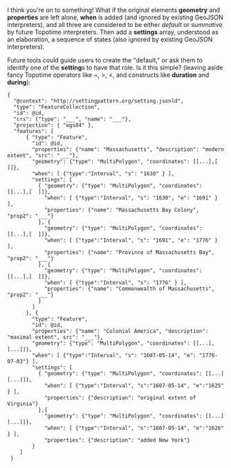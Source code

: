 I think you're on to something! What if the original elements **geometry** and **properties** are left alone,  **when** is added (and ignored by existing GeoJSON interpreters), and all three are considered to be either _default_ or _summative_ by future Topotime interpreters. Then add a **settings** array, understood as an elaboration, a sequence of states (also ignored by existing GeoJSON interpreters).

Future tools could guide users to create the "default," or ask them to identify one of the **setting**s to have that role.
Is it this simple? (leaving aside fancy Topotime operators like ~, >, <, and constructs like **duration** and **during**):

``` 
{
  "@context": "http://settingpattern.org/setting.jsonld",
  "type": "FeatureCollection",
  "id": @id,
  "crs": {"type": "___", "name": "___"},
  "projection": { "wgs84" },
  "features": [
      { "type": "Feature",
        "id": @id,
        "properties": {"name": "Massachusetts", "description": "modern extent", "src": "___"},
        "geometry": {"type": "MultiPolygon", "coordinates": [[...],[  ]]},
        "when": [ {"type":"Interval", "s": "1630" } ],
        "settings": [
          { "geometry": {"type": "MultiPolygon", "coordinates": [[...],[  ]]},
            "when": [ {"type":"Interval", "s": "1630", "e": "1691" } ],
            "properties": {"name": "Massachusetts Bay Colony", "prop2": "___"}
          }, {
            "geometry": {"type": "MultiPolygon", "coordinates": [[...],[  ]]},
            "when": [ {"type":"Interval", "s": "1691", "e": "1776" } ],
            "properties": {"name": "Province of Massachusetts Bay", "prop2": "___"}
          }, {
            "geometry": {"type": "MultiPolygon", "coordinates": [[...],[  ]]},
            "when": [ {"type":"Interval", "s": "1776" } ],
            "properties": {"name": "Commonwealth of Massachusetts", "prop2": "___"}
          }
        ]
      }, { 
        "type": "Feature",
        "id": @id,
        "properties": {"name": "Colonial America", "description": "maximal extent", src": "___"},
        "geometry": {"type": "MultiPolygon", "coordinates": [[...],[...]]},
        "when": [ {"type":"Interval", "s": "1607-05-14", "e": "1776-07-03"} ],
        "settings": [
          { "geometry": {"type": "MultiPolygon", "coordinates": [[...][...]]},
            "when": [ {"type":"Interval", "s":"1607-05-14", "e":"1625" } ],
            "properties": {"description": "original extent of Virginia"}
          },{ 
            "geometry": {"type": "MultiPolygon", "coordinates": [[...][...]]},
            "when": [ {"type":"Interval", "s":"1607-05-14", "e":"1626" } ],
            "properties": {"description": "added New York"}
        }
    ]
 }
```

 
 
 
 